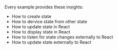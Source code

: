 Every example provides these insights:

- How to create state
- How to dervice state from other state
- How to update state in React
- How to display state in React
- How to listen for state changes externally to React
- How to update state externally to React
